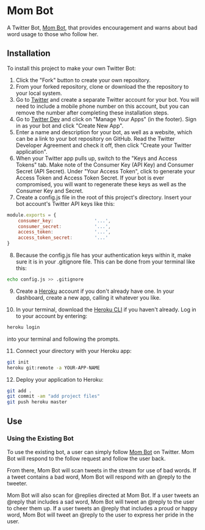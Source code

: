 # Mom Bot
A Twitter Bot, [Mom Bot](https://twitter.com/the_mother_bot), that provides encouragement and warns about bad word usage to those who follow her.

## Installation
To install this project to make your own Twitter Bot:

1. Click the "Fork" button to create your own repository.
2. From your forked repository, clone or download the the repository to your local system.
3. Go to [Twitter](https://twitter.com) and create a separate Twitter account for your bot. You will need to include a mobile phone number on this account, but you can remove the number after completing these installation steps.
4. Go to [Twitter Dev](https://dev.twitter.com) and click on "Manage Your Apps" (in the footer). Sign in as your bot and click "Create New App".
5. Enter a name and description for your bot, as well as a website, which can be a link to your bot repository on GitHub. Read the Twitter Developer Agreement and check it off, then click "Create your Twitter application".
6. When your Twitter app pulls up, switch to the "Keys and Access Tokens" tab. Make note of the Consumer Key (API Key) and Consumer Secret (API Secret). Under "Your Access Token", click to generate your Access Token and Access Token Secret. If your bot is ever compromised, you will want to regenerate these keys as well as the Consumer Key and Secret.
7. Create a config.js file in the root of this project's directory. Insert your bot account's Twitter API keys like this:

```javascript
module.exports = {
	consumer_key:				'...',
	consumer_secret:			'...',
	access_token:				'...',
	access_token_secret:		'...'
}
```

8. Because the config.js file has your authentication keys within it, make sure it is in your .gitignore file. This can be done from your terminal like this:

```bash
echo config.js >> .gitignore
```

9. Create a [Heroku](https://heroku.com) account if you don't already have one. In your dashboard, create a new app, calling it whatever you like.

10. In your terminal, download the [Heroku CLI](https://devcenter.heroku.com/articles/heroku-command-line) if you haven't already. Log in to your account by entering:

```bash
heroku login
```

into your terminal and following the prompts.

11. Connect your directory with your Heroku app:

```bash
git init
heroku git:remote -a YOUR-APP-NAME
```

12. Deploy your application to Heroku:

```bash
git add .
git commit -am "add project files"
git push heroku master
```

## Use

### Using the Existing Bot
To use the existing bot, a user can simply follow [Mom Bot](https://twitter.com/the_mother_bot) on Twitter. Mom Bot will respond to the follow request and follow the user back.

From there, Mom Bot will scan tweets in the stream for use of bad words. If a tweet contains a bad word, Mom Bot will respond with an @reply to the tweeter.

Mom Bot will also scan for @replies directed at Mom Bot. If a user tweets an @reply that includes a sad word, Mom Bot will tweet an @reply to the user to cheer them up. If a user tweets an @reply that includes a proud or happy word, Mom Bot will tweet an @reply to the user to express her pride in the user.